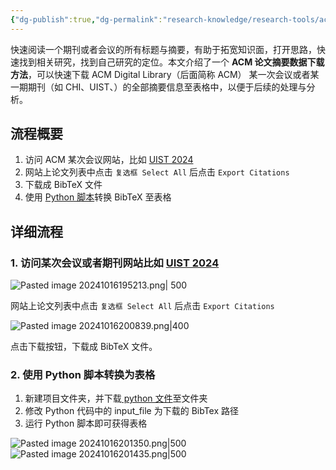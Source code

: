 ```yaml
---
{"dg-publish":true,"dg-permalink":"research-knowledge/research-tools/acm-papers-extractor","permalink":"/research-knowledge/research-tools/acm-papers-extractor/","tags":["科研/科研工具"],"created":"2024-10-16T19:35:20.362+08:00"}
---
```


快速阅读一个期刊或者会议的所有标题与摘要，有助于拓宽知识面，打开思路，快速找到相关研究，找到自己研究的定位。本文介绍了一个 **ACM 论文摘要数据下载方法**，可以快速下载 ACM Digital Library（后面简称 ACM） 某一次会议或者某一期期刊（如 CHI、UIST、）的全部摘要信息至表格中，以便于后续的处理与分析。

## 流程概要
1. 访问 ACM 某次会议网站，比如 [UIST 2024](https://dl.acm.org/doi/proceedings/10.1145/3654777?tocHeading=heading20)
2. 网站上论文列表中点击 `复选框 Select All` 后点击 ` Export Citations ` 
3. 下载成 BibTeX 文件
4. 使用 [Python 脚本]( https://github.com/CouesF/ACM-Info-Extractor/blob/main/ACM_Info_Extractor.py )转换 BibTeX 至表格

## 详细流程

### 1. 访问某次会议或者期刊网站比如 [UIST 2024](https://dl.acm.org/doi/proceedings/10.1145/3654777?tocHeading=heading20)

![Pasted image 20241016195213.png| 500](/img/user/Attachment/Pasted%20image%2020241016195213.png)

网站上论文列表中点击 `复选框 Select All` 后点击 ` Export Citations ` 

![Pasted image 20241016200839.png|400](/img/user/Attachment/Pasted%20image%2020241016200839.png)

点击下载按钮，下载成 BibTeX 文件。

### 2. 使用 Python 脚本转换为表格
1. 新建项目文件夹，并下载[ python 文件]( https://github.com/CouesF/ACM-Info-Extractor/blob/main/ACM_Info_Extractor.py )至文件夹
2. 修改 Python 代码中的 input_file 为下载的 BibTex 路径
3. 运行 Python 脚本即可获得表格

![Pasted image 20241016201350.png|500](/img/user/Attachment/Pasted%20image%2020241016201350.png)
![Pasted image 20241016201435.png|500](/img/user/Attachment/Pasted%20image%2020241016201435.png)